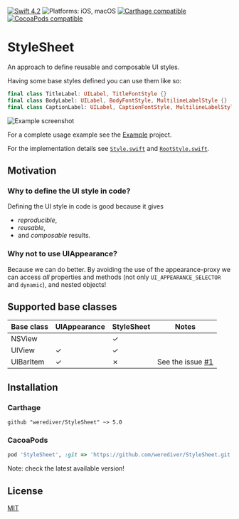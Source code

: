 [![Swift 4.2](https://img.shields.io/badge/Swift-4.2-blue.svg)](https://swift.org/)
![Platforms: iOS, macOS](https://img.shields.io/badge/platforms-iOS%20%7C%20macOS-blue.svg)
[![Carthage compatible](https://img.shields.io/badge/Carthage-compatible-brightgreen.svg)](https://github.com/Carthage/Carthage)
[![CocoaPods compatible](https://img.shields.io/badge/CocoaPods-compatible-brightgreen.svg)](https://cocoapods.org/)

# StyleSheet

An approach to define reusable and composable UI styles.

Having some base styles defined you can use them like so:

```swift
final class TitleLabel: UILabel, TitleFontStyle {}
final class BodyLabel: UILabel, BodyFontStyle, MultilineLabelStyle {}
final class CaptionLabel: UILabel, CaptionFontStyle, MultilineLabelStyle {}
```

![Example screenshot](Images/example-composed.png)

For a complete usage example see the [Example](Example/) project.

For the implementation details see [`Style.swift`](Sources/Style.swift) and [`RootStyle.swift`](Sources/RootStyle.swift).

## Motivation

### Why to define the UI style in code?

Defining the UI style in code is good because it gives

- _reproducible_,
- _reusable_,
- and _composable_ results.

### Why not to use UIAppearance?

Because we can do better. By avoiding the use of the appearance-proxy we can access _all_ properties and methods (not only `UI_APPEARANCE_SELECTOR` and `dynamic`), and nested objects!

## Supported base classes

| Base class               | UIAppearance | StyleSheet | Notes               |
|--------------------------|--------------|------------|---------------------|
| NSView                   |              | ✓          |                     |
| UIView                   | ✓            | ✓          |                     |
| UIBarItem                | ✓            | ✗          | See the issue [#1](https://github.com/werediver/StyleSheet/issues/1) |

## Installation

### Carthage

```
github "werediver/StyleSheet" ~> 5.0
```

### CacoaPods

```ruby
pod 'StyleSheet', :git => 'https://github.com/werediver/StyleSheet.git', :tag => 'v5.0.0'
```

Note: check the latest available version!

## License

[MIT](https://github.com/werediver/StyleSheet/blob/master/LICENSE)
